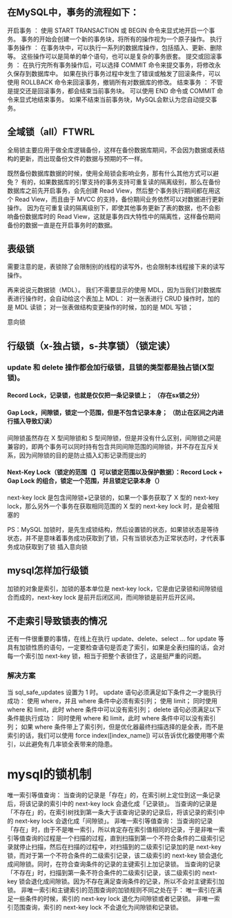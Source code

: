 ## 在MySQL中，事务的流程如下：

开启事务 ： 使用 START TRANSACTION 或 BEGIN 命令来显式地开启一个事务。 事务的开始会创建一个新的事务块，将所有的操作视为一个原子操作。
执行事务操作 ： 在事务块中，可以执行一系列的数据库操作，包括插入、更新、删除等。 这些操作可以是简单的单个语句，也可以是复杂的事务嵌套。
提交或回滚事务 ： 在执行完所有事务操作后，可以选择 COMMIT 命令来提交事务，将修改永久保存到数据库中。 如果在执行事务过程中发生了错误或触发了回滚条件，可以使用 ROLLBACK 命令来回滚事务，撤销所有对数据库的修改。
结束事务 ： 不管是提交还是回滚事务，都会结束当前事务块。 可以使用 END 命令或 COMMIT 命令来显式地结束事务。 如果不结束当前事务块，MySQL会默认为您自动提交事务。


## 全域锁（all）FTWRL
全局锁主要应用于做全库逻辑备份，这样在备份数据库期间，不会因为数据或表结构的更新，而出现备份文件的数据与预期的不一样。

既然备份数据库数据的时候，使用全局锁会影响业务，那有什么其他方式可以避免？ 有的，如果数据库的引擎支持的事务支持可重复读的隔离级别，那么在备份数据库之前先开启事务，会先创建 Read View，然后整个事务执行期间都在用这个 Read View，而且由于 MVCC 的支持，备份期间业务依然可以对数据进行更新操作。 因为在可重复读的隔离级别下，即使其他事务更新了表的数据，也不会影响备份数据库时的 Read View，这就是事务四大特性中的隔离性，这样备份期间备份的数据一直是在开启事务时的数据。


## 表级锁

需要注意的是，表锁除了会限制别的线程的读写外，也会限制本线程接下来的读写操作。

再来说说元数据锁（MDL）。 我们不需要显示的使用 MDL，因为当我们对数据库表进行操作时，会自动给这个表加上 MDL： 对一张表进行 CRUD 操作时，加的是 MDL 读锁； 对一张表做结构变更操作的时候，加的是 MDL 写锁；

意向锁
## 行级锁（x-独占锁，s-共享锁）（锁定读）
### update 和 delete 操作都会加行级锁，且锁的类型都是独占锁(X型锁)。

#### Record Lock，记录锁，也就是仅仅把一条记录锁上； （存在sx锁之分）


#### Gap Lock，间隙锁，锁定一个范围，但是不包含记录本身； （防止在区间之内进行插入导致幻读）

间隙锁虽然存在 X 型间隙锁和 S 型间隙锁，但是并没有什么区别，间隙锁之间是兼容的，即两个事务可以同时持有包含共同间隙范围的间隙锁，并不存在互斥关系，因为间隙锁的目的是防止插入幻影记录而提出的

#### Next-Key Lock（锁定的范围（】可以锁定范围以及保护数据）：Record Lock + Gap Lock 的组合，锁定一个范围，并且锁定记录本身（）

next-key lock 是包含间隙锁+记录锁的，如果一个事务获取了 X 型的 next-key lock，那么另外一个事务在获取相同范围的 X 型的 next-key lock 时，是会被阻塞的

PS：MySQL 加锁时，是先生成锁结构，然后设置锁的状态，如果锁状态是等待状态，并不是意味着事务成功获取到了锁，只有当锁状态为正常状态时，才代表事务成功获取到了锁
插入意向锁

## mysql怎样加行级锁

加锁的对象是索引，加锁的基本单位是 next-key lock，它是由记录锁和间隙锁组合而成的，next-key lock 是前开后闭区间，而间隙锁是前开后开区间。

## 不走索引导致锁表的情况

还有一件很重要的事情，在线上在执行 update、delete、select ... for update 等具有加锁性质的语句，一定要检查语句是否走了索引，如果是全表扫描的话，会对每一个索引加 next-key 锁，相当于把整个表锁住了，这是挺严重的问题。

### 解决方案

当 sql_safe_updates 设置为 1 时。 update 语句必须满足如下条件之一才能执行成功： 使用 where，并且 where 条件中必须有索引列； 使用 limit； 同时使用 where 和 limit，此时 where 条件中可以没有索引列； delete 语句必须满足以下条件能执行成功： 同时使用 where 和 limit，此时 where 条件中可以没有索引列； 如果 where 条件带上了索引列，但是优化器最终扫描选择的是全表，而不是索引的话，我们可以使用 force index([index_name]) 可以告诉优化器使用哪个索引，以此避免有几率锁全表带来的隐患。

# mysql的锁机制

唯一索引等值查询： 当查询的记录是「存在」的，在索引树上定位到这一条记录后，将该记录的索引中的 next-key lock 会退化成「记录锁」。 
当查询的记录是「不存在」的，在索引树找到第一条大于该查询记录的记录后，将该记录的索引中的 next-key lock 会退化成「间隙锁」。 
非唯一索引等值查询：
当查询的记录「存在」时，由于不是唯一索引，所以肯定存在索引值相同的记录，于是非唯一索引等值查询的过程是一个扫描的过程，直到扫描到第一个不符合条件的二级索引记录就停止扫描，然后在扫描的过程中，对扫描到的二级索引记录加的是 next-key 锁，而对于第一个不符合条件的二级索引记录，该二级索引的 next-key 锁会退化成间隙锁。同时，在符合查询条件的记录的主键索引上加记录锁。 
当查询的记录「不存在」时，扫描到第一条不符合条件的二级索引记录，该二级索引的 next-key 锁会退化成间隙锁。因为不存在满足查询条件的记录，所以不会对主键索引加锁。 非唯一索引和主键索引的范围查询的加锁规则不同之处在于： 唯一索引在满足一些条件的时候，索引的 next-key lock 退化为间隙锁或者记录锁。 非唯一索引范围查询，索引的 next-key lock 不会退化为间隙锁和记录锁。
